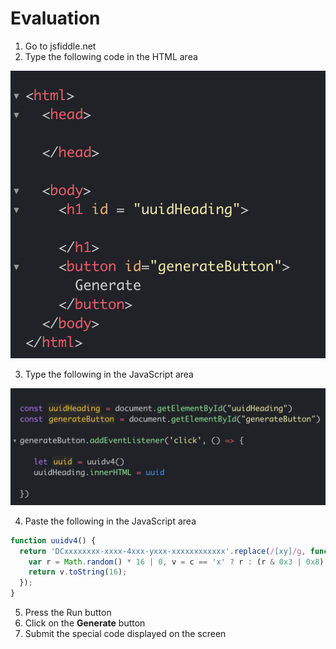 # Evaluation 

1. Go to jsfiddle.net 
2. Type the following code in the HTML area

![alt text](/images/ev-html.png)

3. Type the following in the JavaScript area 

![alt text](/images/ev-js.png)

4. Paste the following in the JavaScript area 

``` js
function uuidv4() {
  return 'DCxxxxxxxx-xxxx-4xxx-yxxx-xxxxxxxxxxxx'.replace(/[xy]/g, function(c) {
    var r = Math.random() * 16 | 0, v = c == 'x' ? r : (r & 0x3 | 0x8);
    return v.toString(16);
  });
}
```

5. Press the Run button 
6. Click on the **Generate** button 
7. Submit the special code displayed on the screen 